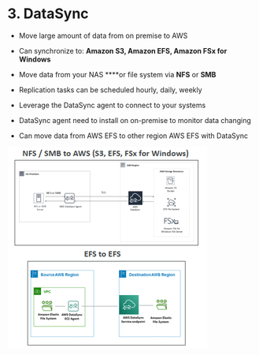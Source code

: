 # 3. DataSync

- Move large amount of data from on premise to AWS
- Can synchronize to: **Amazon S3, Amazon EFS, Amazon FSx for Windows**
- Move data from your NAS ****or file system via **NFS** or **SMB**
- Replication tasks can be scheduled hourly, daily, weekly
- Leverage the DataSync agent to connect to your systems

- DataSync agent need to install on on-premise to monitor data changing
- Can move data from AWS EFS to other region AWS EFS with DataSync

![3%20DataSync/Untitled.png](3%20DataSync/Untitled.png)